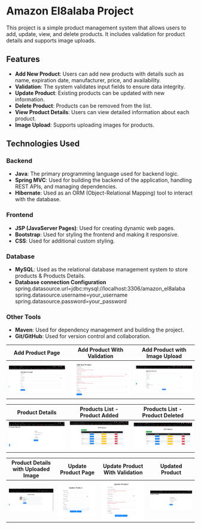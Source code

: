 # Amazon El8alaba Project

This project is a simple product management system that allows users to add, update, view, and delete products. It includes validation for product details and supports image uploads.

## Features

- **Add New Product**: Users can add new products with details such as name, expiration date, manufacturer, price, and availability.
- **Validation**: The system validates input fields to ensure data integrity.
- **Update Product**: Existing products can be updated with new information.
- **Delete Product**: Products can be removed from the list.
- **View Product Details**: Users can view detailed information about each product.
- **Image Upload**: Supports uploading images for products.


## Technologies Used

### Backend
- **Java**: The primary programming language used for backend logic.
- **Spring MVC**: Used for building the backend of the application, handling REST APIs, and managing dependencies.
- **Hibernate**: Used as an ORM (Object-Relational Mapping) tool to interact with the database.

### Frontend
- **JSP (JavaServer Pages)**: Used for creating dynamic web pages.
- **Bootstrap**: Used for styling the frontend and making it responsive.
- **CSS**: Used for additional custom styling.

### Database
- **MySQL**: Used as the relational database management system to store products & Products Details.
- **Database connection Configuration**
spring.datasource.url=jdbc:mysql://localhost:3306/amazon_el8alaba
spring.datasource.username=your_username
spring.datasource.password=your_password

### Other Tools
- **Maven**: Used for dependency management and building the project.
- **Git/GitHub**: Used for version control and collaboration.


| **Add Product Page** | **Add Product With Validation** | **Add Product with Image Upload** |
|----------------------|---------------------------------|-----------------------------------|
| ![Add Product Page](Project%20Screens/Add%20Product%20Page.png) | ![Add Product With Validation](Project%20Screens/Add%20Product%20With%20Validation.png) | ![Add product-support upload image](Project%20Screens/Add%20product-support%20upload%20image.png) |

| **Product Details** | **Products List - Product Added** | **Products List - Product Deleted** |
|---------------------|-----------------------------------|-------------------------------------|
| ![Product Details](Project%20Screens/Product%20Details.png) | ![Products-list-Product Added](Project%20Screens/Products-list-Product%20Added.png) | ![Products-list-Product Deleted](Project%20Screens/Products-list-Product%20Deleted.png) |

| **Product Details with Uploaded Image** | **Update Product Page** | **Update Product With Validation** | **Updated Product** |
|-----------------------------------------|-------------------------|-------------------------------------|---------------------|
| ![produtc-details with uploaded image](Project%20Screens/produtc-details%20with%20uploaded%20image.png) | ![Update Product Page](Project%20Screens/Update%20Product%20Page.png) | ![Update Product With Validation](Project%20Screens/Update%20Product%20With%20Validation.png) | ![Updated-Product](Project%20Screens/Updated-Product.png) |

